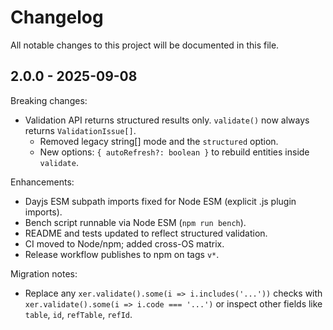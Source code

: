 # Changelog

All notable changes to this project will be documented in this file.

## 2.0.0 - 2025-09-08

Breaking changes:

- Validation API returns structured results only. `validate()` now always returns `ValidationIssue[]`.
  - Removed legacy string[] mode and the `structured` option.
  - New options: `{ autoRefresh?: boolean }` to rebuild entities inside `validate`.

Enhancements:

- Dayjs ESM subpath imports fixed for Node ESM (explicit .js plugin imports).
- Bench script runnable via Node ESM (`npm run bench`).
- README and tests updated to reflect structured validation.
- CI moved to Node/npm; added cross-OS matrix.
- Release workflow publishes to npm on tags `v*`.

Migration notes:

- Replace any `xer.validate().some(i => i.includes('...'))` checks with
  `xer.validate().some(i => i.code === '...')` or inspect other fields
  like `table`, `id`, `refTable`, `refId`.
